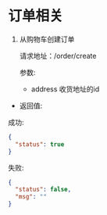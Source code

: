 # 订单相关

<ol>
<li>从购物车创建订单

请求地址：/order/create

参数:

* address 收货地址的id

</li>
</ol>

* 返回值:

成功:
```json
{
  "status": true
}
```

失败:
```json
{
  "status": false,
  "msg": ""
}
```
